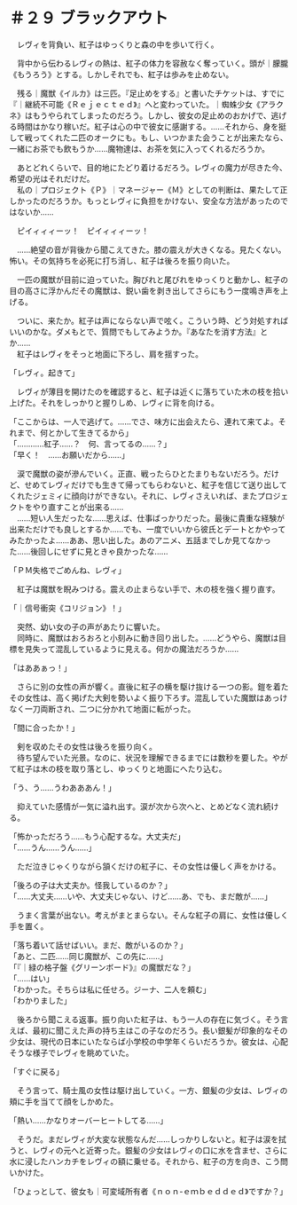 # ＃２９ ブラックアウト

　レヴィを背負い、紅子はゆっくりと森の中を歩いて行く。

　背中から伝わるレヴィの熱は、紅子の体力を容赦なく奪っていく。頭が｜朦朧《もうろう》とする。しかしそれでも、紅子は歩みを止めない。

　残る｜魔獣《イルカ》は三匹。『足止めをする』と書いたチケットは、すでに『｜継続不可能《Ｒｅｊｅｃｔｅｄ》』へと変わっていた。｜蜘蛛少女《アラクネ》はもうやられてしまったのだろう。しかし、彼女の足止めのおかげで、逃げる時間はかなり稼いだ。紅子は心の中で彼女に感謝する。……それから、身を挺して戦ってくれた二匹のオークにも。もし、いつかまた会うことが出来たなら、一緒にお茶でも飲もうか……魔物達は、お茶を気に入ってくれるだろうか。

　あとどれくらいで、目的地にたどり着けるだろう。レヴィの魔力が尽きた今、希望の光はそれだけだ。  
　私の｜プロジェクト《Ｐ》｜マネージャー《Ｍ》としての判断は、果たして正しかったのだろうか。もっとレヴィに負担をかけない、安全な方法があったのではないか……

　ピイィィィーッ！　ピイィィィーッ！

　……絶望の音が背後から聞こえてきた。膝の震えが大きくなる。見たくない。怖い。その気持ちを必死に打ち消し、紅子は後ろを振り向いた。

　一匹の魔獣が目前に迫っていた。胸びれと尾びれをゆっくりと動かし、紅子の目の高さに浮かんだその魔獣は、鋭い歯を剥き出してさらにもう一度鳴き声を上げる。

　ついに、来たか。紅子は声にならない声で呟く。こういう時、どう対処すればいいのかな。ダメもとで、質問でもしてみようか。『あなたを消す方法』とか……  
　紅子はレヴィをそっと地面に下ろし、肩を揺すった。

「レヴィ。起きて」

　レヴィが薄目を開けたのを確認すると、紅子は近くに落ちていた木の枝を拾い上げた。それをしっかりと握りしめ、レヴィに背を向ける。

「ここからは、一人で逃げて。……でさ、味方に出会えたら、連れて来てよ。それまで、何とかして生きてるから」  
「…………紅子……？　何、言ってるの……？」  
「早く！　……お願いだから……」

　涙で魔獣の姿が滲んでいく。正直、戦ったらひとたまりもないだろう。だけど、せめてレヴィだけでも生きて帰ってもらわないと、紅子を信じて送り出してくれたジェミィに顔向けができない。それに、レヴィさえいれば、またプロジェクトをやり直すことが出来る……  
　……短い人生だったな……思えば、仕事ばっかりだった。最後に貴重な経験が出来ただけでも良しとするか……でも、一度でいいから彼氏とデートとかやってみたかったよ……ああ、思い出した。あのアニメ、五話までしか見てなかった……後回しにせずに見ときゃ良かったな……

「ＰＭ失格でごめんね、レヴィ」

　紅子は魔獣を睨みつける。震えの止まらない手で、木の枝を強く握り直す。





「｜信号衝突《コリジョン》！」

　突然、幼い女の子の声があたりに響いた。  
　同時に、魔獣はおろおろと小刻みに動き回り出した。……どうやら、魔獣は目標を見失って混乱しているように見える。何かの魔法だろうか……

「はああぁっ！」

　さらに別の女性の声が響く。直後に紅子の横を駆け抜ける一つの影。鎧を着たその女性は、高く掲げた大剣を勢いよく振り下ろす。混乱していた魔獣はあっけなく一刀両断され、二つに分かれて地面に転がった。

「間に合ったか！」

　剣を収めたその女性は後ろを振り向く。  
　待ち望んでいた光景。なのに、状況を理解できるまでには数秒を要した。やがて紅子は木の枝を取り落とし、ゆっくりと地面にへたり込む。

「う、う……うわあああん！」

　抑えていた感情が一気に溢れ出す。涙が次から次へと、とめどなく流れ続ける。

「怖かっただろう……もう心配するな。大丈夫だ」  
「……うん……うん……」

　ただ泣きじゃくりながら頷くだけの紅子に、その女性は優しく声をかける。

「後ろの子は大丈夫か。怪我しているのか？」  
「……大丈夫……いや、大丈夫じゃない、けど……あ、でも、まだ敵が……」

　うまく言葉が出ない。考えがまとまらない。そんな紅子の肩に、女性は優しく手を置く。

「落ち着いて話せばいい。まだ、敵がいるのか？」  
「あと、二匹……同じ魔獣が、この先に……」  
「『｜緑の格子盤《グリーンボード》』の魔獣だな？」  
「……はい」  
「わかった。そちらは私に任せろ。ジーナ、二人を頼む」  
「わかりました」

　後ろから聞こえる返事。振り向いた紅子は、もう一人の存在に気づく。そう言えば、最初に聞こえた声の持ち主はこの子なのだろう。長い銀髪が印象的なその少女は、現代の日本にいたならば小学校の中学年くらいだろうか。彼女は、心配そうな様子でレヴィを眺めていた。

「すぐに戻る」

　そう言って、騎士風の女性は駆け出していく。一方、銀髪の少女は、レヴィの頬に手を当てて顔をしかめた。

「熱い……かなりオーバーヒートしてる……」

　そうだ。まだレヴィが大変な状態なんだ……しっかりしないと。紅子は涙を拭うと、レヴィの元へと近寄った。銀髪の少女はレヴィの口に水を含ませ、さらに水に浸したハンカチをレヴィの額に乗せる。それから、紅子の方を向き、こう問いかけた。

「ひょっとして、彼女も｜可変域所有者《ｎｏｎ-ｅｍｂｅｄｄｅｄ》ですか？」
